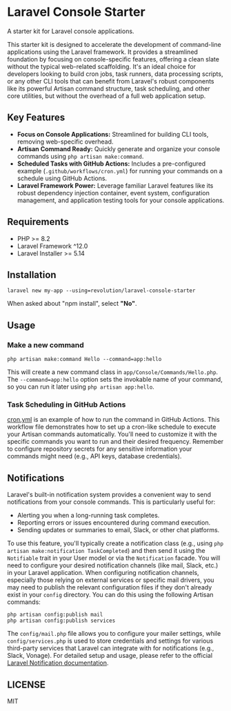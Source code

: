# Laravel Console Starter

A starter kit for Laravel console applications.

This starter kit is designed to accelerate the development of command-line applications using the Laravel framework. It provides a streamlined foundation by focusing on console-specific features, offering a clean slate without the typical web-related scaffolding. It's an ideal choice for developers looking to build cron jobs, task runners, data processing scripts, or any other CLI tools that can benefit from Laravel's robust components like its powerful Artisan command structure, task scheduling, and other core utilities, but without the overhead of a full web application setup.

## Key Features
- **Focus on Console Applications:** Streamlined for building CLI tools, removing web-specific overhead.
- **Artisan Command Ready:** Quickly generate and organize your console commands using `php artisan make:command`.
- **Scheduled Tasks with GitHub Actions:** Includes a pre-configured example (`.github/workflows/cron.yml`) for running your commands on a schedule using GitHub Actions.
- **Laravel Framework Power:** Leverage familiar Laravel features like its robust dependency injection container, event system, configuration management, and application testing tools for your console applications.

## Requirements
- PHP >= 8.2
- Laravel Framework ^12.0
- Laravel Installer >= 5.14

## Installation

```shell
laravel new my-app --using=revolution/laravel-console-starter
```

When asked about "npm install", select **"No"**.

## Usage

### Make a new command

```shell
php artisan make:command Hello --command=app:hello
```
This will create a new command class in `app/Console/Commands/Hello.php`. The `--command=app:hello` option sets the invokable name of your command, so you can run it later using `php artisan app:hello`.

### Task Scheduling in GitHub Actions

[cron.yml](./.github/workflows/cron.yml) is an example of how to run the command in GitHub Actions.
This workflow file demonstrates how to set up a cron-like schedule to execute your Artisan commands automatically. You'll need to customize it with the specific commands you want to run and their desired frequency. Remember to configure repository secrets for any sensitive information your commands might need (e.g., API keys, database credentials).

## Notifications

Laravel's built-in notification system provides a convenient way to send notifications from your console commands. This is particularly useful for:

-   Alerting you when a long-running task completes.
-   Reporting errors or issues encountered during command execution.
-   Sending updates or summaries to email, Slack, or other chat platforms.

To use this feature, you'll typically create a notification class (e.g., using `php artisan make:notification TaskCompleted`) and then send it using the `Notifiable` trait in your User model or via the `Notification` facade. You will need to configure your desired notification channels (like mail, Slack, etc.) in your Laravel application. When configuring notification channels, especially those relying on external services or specific mail drivers, you may need to publish the relevant configuration files if they don't already exist in your `config` directory. You can do this using the following Artisan commands:

```shell
php artisan config:publish mail
php artisan config:publish services
```

The `config/mail.php` file allows you to configure your mailer settings, while `config/services.php` is used to store credentials and settings for various third-party services that Laravel can integrate with for notifications (e.g., Slack, Vonage). For detailed setup and usage, please refer to the official [Laravel Notification documentation](https://laravel.com/docs/notifications).

## LICENSE
MIT  
